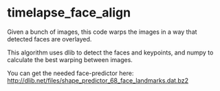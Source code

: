 # timelapse_face_align
Given a bunch of images, this code warps the images in a way that detected faces are overlayed.

This algorithm uses dlib to detect the faces and keypoints,
and numpy to calculate the best warping between images.

You can get the needed face-predictor here: http://dlib.net/files/shape_predictor_68_face_landmarks.dat.bz2 
